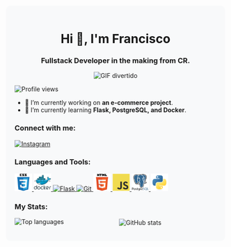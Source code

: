 <div style="background-color: #f8f9fa; padding: 20px; border-radius: 10px;">

<h1 align="center">Hi 👋, I'm Francisco</h1>
<h3 align="center">Fullstack Developer in the making from CR.</h3>

<p align="center">
  <img src="https://i.giphy.com/media/v1.Y2lkPTc5MGI3NjExZXZtNmhiMmo4cDgxMXRodzVieXBsaW8zamp0NTRwYTg3YnF6dHFubSZlcD12MV9pbnRlcm5hbF9naWZfYnlfaWQmY3Q9Zw/JqmupuTVZYaQX5s094/giphy.gif" alt="GIF divertido" width="400"/>
</p>

<p align="left"> 
  <img src="https://komarev.com/ghpvc/?username=frank99cr&label=Profile%20views&color=0e75b6&style=flat" alt="Profile views" />
</p>

- 🔭 I’m currently working on **an e-commerce project**.
- 🌱 I’m currently learning **Flask, PostgreSQL, and Docker**.

<h3 align="left">Connect with me:</h3>
<p align="left">
  <a href="https://instagram.com/its_frankcr" target="_blank">
    <img align="center" src="https://raw.githubusercontent.com/rahuldkjain/github-profile-readme-generator/master/src/images/icons/Social/instagram.svg" alt="Instagram" height="30" width="40" />
  </a>
</p>

<h3 align="left">Languages and Tools:</h3>
<p align="left"> 
  <a href="https://www.w3schools.com/css/" target="_blank" rel="noreferrer"> 
    <img src="https://raw.githubusercontent.com/devicons/devicon/master/icons/css3/css3-original-wordmark.svg" alt="CSS3" width="40" height="40"/> 
  </a> 
  <a href="https://www.docker.com/" target="_blank" rel="noreferrer"> 
    <img src="https://raw.githubusercontent.com/devicons/devicon/master/icons/docker/docker-original-wordmark.svg" alt="Docker" width="40" height="40"/> 
  </a> 
  <a href="https://flask.palletsprojects.com/" target="_blank" rel="noreferrer"> 
    <img src="https://www.vectorlogo.zone/logos/pocoo_flask/pocoo_flask-icon.svg" alt="Flask" width="40" height="40"/> 
  </a> 
  <a href="https://git-scm.com/" target="_blank" rel="noreferrer"> 
    <img src="https://www.vectorlogo.zone/logos/git-scm/git-scm-icon.svg" alt="Git" width="40" height="40"/> 
  </a> 
  <a href="https://www.w3.org/html/" target="_blank" rel="noreferrer"> 
    <img src="https://raw.githubusercontent.com/devicons/devicon/master/icons/html5/html5-original-wordmark.svg" alt="HTML5" width="40" height="40"/> 
  </a> 
  <a href="https://developer.mozilla.org/en-US/docs/Web/JavaScript" target="_blank" rel="noreferrer"> 
    <img src="https://raw.githubusercontent.com/devicons/devicon/master/icons/javascript/javascript-original.svg" alt="JavaScript" width="40" height="40"/> 
  </a> 
  <a href="https://www.postgresql.org" target="_blank" rel="noreferrer"> 
    <img src="https://raw.githubusercontent.com/devicons/devicon/master/icons/postgresql/postgresql-original-wordmark.svg" alt="PostgreSQL" width="40" height="40"/> 
  </a> 
  <a href="https://www.python.org" target="_blank" rel="noreferrer"> 
    <img src="https://raw.githubusercontent.com/devicons/devicon/master/icons/python/python-original.svg" alt="Python" width="40" height="40"/> 
  </a> 
</p>

<h3 align="left">My Stats:</h3>
<p align="center">
  <img align="left" src="https://github-readme-stats.vercel.app/api/top-langs?username=frank99cr&show_icons=true&locale=en&layout=compact" alt="Top languages" />
  <img align="center" src="https://github-readme-stats.vercel.app/api?username=frank99cr&show_icons=true&theme=radical" alt="GitHub stats" />
</p>

</div>
